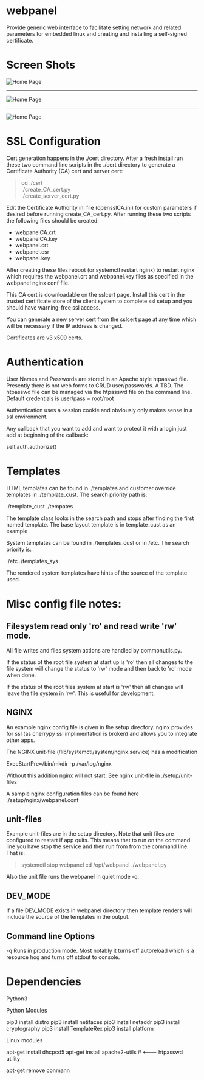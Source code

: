 # webpanel

Provide generic web interface to facilitate setting network and related parameters for embedded linux and creating and installing a self-signed certificate.

# Screen Shots

![Home Page](docs/img/index.jpg "Home Page")

---

![Home Page](docs/img/netconf.jpg "Net Configure")

---

![Home Page](docs/img/sslcert.jpg "SSL Cert Info")


# SSL Configuration

Cert generation happens in the ./cert directory. After a fresh install
run these two command line scripts in the ./cert directory to generate a
Certificate Authority (CA) cert and server cert:


>cd ./cert  
>./create_CA_cert.py  
>./create_server_cert.py  

Edit the Certificate Authority ini file (opensslCA.ini) for custom
parameters if desired before running create_CA_cert.py. After running
these two scripts the following files should be created:

* webpanelCA.crt
* webpanelCA.key
* webpanel.crt
* webpanel.csr
* webpanel.key

After creating these files reboot (or systemctl restart nginx) to restart
nginx which requires the webpanel.crt and webpanel.key files as specified
in the webpanel nginx conf file.

This CA cert is downloadable on the sslcert page. Install this cert in
the trusted certificate store of the client system to complete ssl setup
and you should have warning-free ssl access.

You can generate a new server cert from the sslcert page at any time
which will be necessary if the IP address is changed.

Certificates are v3 x509 certs.

# Authentication

User Names and Passwords are stored in an Apache style htpasswd file.
Presently there is not web forms to CRUD user/passwords. A TBD. The
htpasswd file can be managed via the htpasswd file on the command line.
Default credentials is user/pass = root/root

Authentication uses a session cookie and obviously only makes sense in
a ssl environment.

Any callback that you want to add and want to protect it with a login
just add at beginning of the callback:

self.auth.authorize()

# Templates

HTML templates can be found in ./templates and customer override templates
in ./template_cust. The search priority path is:

./template_cust
./tempates

The template class looks in the search path and stops after finding the first named
template. The base layout template is in template_cust as an example

System templates can be found in ./templates_cust or in /etc. The search priority is:

./etc
./templates_sys

The rendered system templates have hints of the source of the template used.

# Misc config file notes:

## Filesystem read only 'ro' and read write 'rw' mode.

All file writes and files system actions are handled by commonutils.py.

If the status of the root file system at start up is 'ro' then all changes
to the file system will change the status to 'rw' mode and then back to 'ro'
mode when done.

If the status of the root files system at start is 'rw' then all changes
will leave the file system in 'rw'. This is useful for development.

## NGINX

An example nginx config file is given in the setup directory. nginx
provides for ssl (as cherrypy ssl implimentation is broken) and allows
you to integrate other apps.

The NGINX unit-file (/lib/systemctl/system/nginx.service) has a modification

ExecStartPre=/bin/mkdir -p /var/log/nginx

Without this addition nginx will not start. See nginx unit-file in ./setup/unit-files

A sample nginx configuration files can be found here ./setup/nginx/webpanel.conf

## unit-files

Example unit-files are in the setup directory. Note that unit files
are configured to restart if app quits. This means that to run on the
command line you have stop the service and then run from from the command
line. That is:

>systemctl stop webpanel
>cd /opt/webpanel
>./webpanel.py

Also the unit file runs the webpanel in quiet mode -q.

## DEV_MODE

If a file DEV_MODE exists in webpanel directory then template renders
will include the source of the templates in the output.

## Command line Options

-q  Runs in production mode. Most notably it turns off autoreload which is a
resource hog and turns off stdout to console.

# Dependencies

Python3

Python Modules

pip3 install distro
pip3 install netifaces
pip3 install netaddr
pip3 install cryptography
pip3 install TemplateRex
pip3 install platform


Linux modules

apt-get install dhcpcd5
apt-get install apache2-utils  # <--- htpasswd utility

apt-get remove conmann
